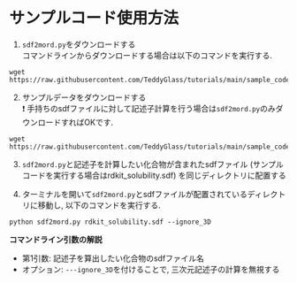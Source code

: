# サンプルコード使用方法
1. ```sdf2mord.py```をダウンロードする  
コマンドラインからダウンロードする場合は以下のコマンドを実行する.  
```
wget https://raw.githubusercontent.com/TeddyGlass/tutorials/main/sample_code/mordred/sdf2mord.py
```

2. サンプルデータをダウンロードする  
 :exclamation:  手持ちのsdfファイルに対して記述子計算を行う場合は```sdf2mord.py```のみダウンロードすればOKです.  
 ```
wget https://raw.githubusercontent.com/TeddyGlass/tutorials/main/sample_code/mordred/rdkit_solubility.sdf
```

3. ```sdf2mord.py```と記述子を計算したい化合物が含まれたsdfファイル (サンプルコードを実行する場合はrdkit_solubility.sdf) を同じディレクトリに配置する  

4. ターミナルを開いて```sdf2mord.py```とsdfファイルが配置されているディレクトリに移動し, 以下のコマンドを実行する.  
```
python sdf2mord.py rdkit_solubility.sdf --ignore_3D
```
**コマンドライン引数の解説**  
 * 第1引数: 記述子を算出したい化合物のsdfファイル名  
 * オプション: ```---ignore_3D```を付けることで, 三次元記述子の計算を無視する  